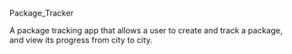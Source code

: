 Package_Tracker

A package tracking app that allows a user to create and track a package, and view its progress from city to city.
